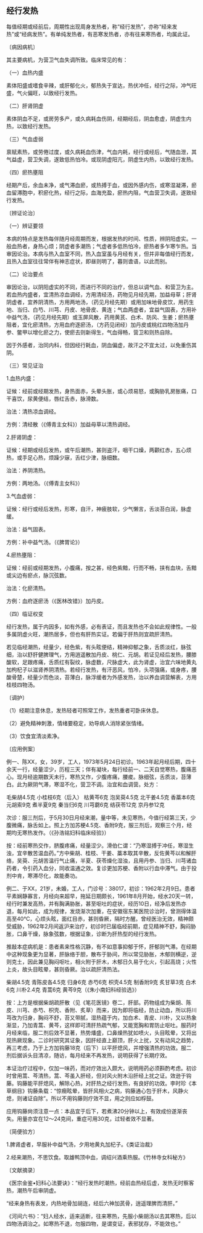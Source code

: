 ## 经行发热

每值经期或经前后，周期性出现周身发热者，称“经行发热”，亦称“经来发热”或“经病发热”。有单纯发热者，有恶寒发热者，亦有往来寒热者，均属此证。

〔病因病机〕

其主要病机，为营卫气血失调所致。临床常见的有：

（一）血热内盛

素体阳盛或嗜食辛辣，或肝郁化火，郁热失于宣达，热伏冲任，经行之际，冲气旺盛，气火偏旺，以致经行发热。

（二）肝肾阴虚

素体阴血不足，或房劳多产，或久病耗血伤阴，经期经后，阴血愈虚，阴虚生内热，以致经行发热。

（三）气血虚弱

禀赋素热，或劳倦过度，或久病耗血伤津，气血内耗，经行或经后，气随血泄，其气益虚，营卫失调，遂致低热怕冷。或现阴虚阳亢，阴虚生内热，以致经行发热。

（四）瘀热壅阻

经期产后，余血未净，或气滞血瘀，或热搏于血，或因外感内伤，或寒湿凝滞，瘀血留滞胞中，积瘀化热，经行之际，血海充盈，瘀热内阻，气血营卫失调，遂致经行发热。

〔辨证论治〕

（一）辨证要领

本病的特点是发热每伴随月经周期而发，根据发热的时间、性质，辨阴阳虚实。一般血热者，身热心烦；阴虚者多潮热；气虚者多低热怕冷，瘀热者多乍寒乍热。当审因论治。本病与热入血室不同，热入血室虽与月经有关，但并非每值经行而发，且热入血室往往常伴有神志症状，即昼则明了，暮则谵语，以此而别。

（二）论治要点

审因论治，以阴阳虚实的不同，而进行不同的治疗，但总以调气血、和营卫为主。若血热内盛者，宜清热凉血调经，方用清经汤，药物见月经先期，加益母草；肝肾阴虚者，宜养阴清热，方用两地汤，（药见月经先期）或用加味地骨皮饮，用药生地、当归、白芍、川芎、丹皮、地骨皮、黄连；气血两虚者，宜益气固表，方用补中益气汤，（药见月经先期）或玉屏风散，药用黄芪、白术、防风、生姜；瘀热壅阻者，宜化瘀清热，方用血府逐瘀汤，（方药见闭经）加丹皮或桃红四物汤加丹参、鳖甲以增化瘀之力，使瘀去则新得生，气血得畅，营卫和则热自除。

因于外感者，治同内科，但因经行耗血，阴血偏虚，故汗之不宜太过，以免重伤其阴。

（三）常见证治

1.血热内盛：

证候：经前或经期发热，身热面赤，头晕头胀，或心烦易怒，或胸胁乳房胀痛，口干喜饮，尿黄便结，唇红舌赤，脉滑数。

治法：清热凉血调经。

方例：清经散（《傅青主女科》）加益母草以清热调经。

2.肝肾阴虚：

证候：经期或经后发热，或午后潮热，甚则盗汗，咽干口燥，两颧红赤，五心烦热，或手足心热，烦躁少寐，舌红少津，脉细数。

治法：养阴清热。

方例：两地汤。（《傅青主女科》）

3.气血虚弱：

证候：经行或经后发热，形寒，自汗，神疲肢软，少气懒言，舌淡苔白润，脉虚缓。

治法：益气固表。

方例：补中益气汤。（《脾胃论》）

4.瘀热壅阻：

证候：经前或经期发热，小腹痛，按之甚，经色紫黯，行而不畅，挟有血块，舌黯或尖边有瘀点，脉沉弦数。

治法：化瘀清热。

方例：血府逐瘀汤（《医林改错》）加丹皮。

（四）临证权变

经行发热，属于内因多，如有外感，必有表证，而且发热也不会如此规律性。一般多属阴虚火旺，潮热居多，但也有肝热实证。若偏于肝热则宜疏肝清热。

若见临经潮热，经量少，经色紫，有头眩便结，精神抑郁之象，舌质淡红，脉弦细，治以舒肝健脾理气，方用逍遥散加丹皮、桃仁、元胡。若证见经后发热，腰膝酸软，足跟疼痛，舌质红有裂纹，脉虚数，尺脉虚大，此为肾虚，治宜六味地黄丸加枸杞子以滋肾养阴清热。若经行发热，有汗恶风，怕冷，头项强痛，或身疼，腰酸骨楚，经量少而色淡，苔薄白，脉浮缓者为外感发热，治以养血调营解表，方用桂枝四物汤。

〔调护〕

（1）经期注意休息，发热轻者可照常工作，发热重者可卧床休息。

（2）避免精神刺激，情绪要稳定，劝导病人消除紧张情绪。

（3）饮食宜清淡素净。

〔应用例案〕

例一、陈XX，女，39岁，工人，1973年5月24日初诊。1963年起月经后期，四十余天一行，经量涩少，历程三天；伴有凝块，每行经前一、二天自觉寒热，腹痛恶心。现月经逾期数天未行，寒热又作，少腹疼痛，腰痠。脉细弦，舌质淡，苔薄白。此为厥阴气滞，寒湿不化，营卫不调。治宜和血调营。处方：

毛柴胡4.5克 小桂枝6克（后入） 枯黄芩6克 泡吴萸4.5克 北干姜4.5克 香藁本6克 元胡索9克 煮半夏9克 秦当归6克 川芎藭6克 结茯苓12克 京丹参12克

次诊：服三剂后，于5月30日月经来潮，量中等，未见寒热，今值行经第三天，少腹微痛，脉舌如上。照上方加苏梗4.5克、香附9克，服三剂后，观察三个月，经期均无寒热发作。（《孙浩铭妇科临床经验》）

按：经前寒热交作，脐腹疼痛，经量涩少。滑伯仁谓：“乃寒湿搏于冲任，寒湿生浊，宜辛散苦温血药。”方中柴胡、桂枝、干姜、藁本取其辛散，反佐黄芩以和解肝络，吴萸、元胡苦温行气止痛，半夏、茯苓燥化湿浊，且用丹参、当归、川芎诸血药者，令引药入血分，同收温通之效。复诊更加苏梗、香附以行血中滞气。由于投剂中肯，寒滞尽化，故能奏功。

例二、于XX，21岁，未婚，工人，门诊号：38017，初诊：1962年2月9日。患者平素娴静寡言，月经向来超早，拖延日期颇长，1961年8月开始，经水20天一转，经行时兼发高热，并有胸满胁胀，甚至呕吐的症状，经历10日，经净后发热亦退，每月如此，成为规律，发烧渐次加重，在安徽宿东某医院诊治时，曾测得体温高至40℃，心烦头眩，面红目赤，甚则昏厥，隔时方醒。曾经医治无效，精神颇受威胁，1962年2月间返沪来治疗，初诊时已届临经前期，症见精神不舒，胸闷胁胀，口鼻干燥，脉象弦数，根据证象，诊断为肝热型的经行发热。

推敲本症病机是：患者素来性格沉静，有不如意事抑郁于怀，肝郁则气滞。在经期中这种现象更为显著，肝脉络于胆，散布于胁间，所以常见胁胀，木郁则横逆，逆则克土，因此兼见胸闷呕吐，相火附于肝木，木郁日久易于化火，引起高烧；火性上炎，故头目眩晕，甚则昏厥。治以疏肝清热法。

柴胡4.5克 青陈皮各4.5克 归身6克 赤芍6克 枳壳4.5克 制香附9克 炙甘草3克 白术6克 川朴2.4克 青蒿6克 黄芩9克（《朱小南妇科经验选》）

按：上方是根据柴胡疏肝散（见《笔花医镜》卷二，肝部。药物组成为柴胡、陈皮、川芎、赤芍、枳壳、香附、炙草）而来，因为即将临经，防止动血，所以将川芎改为归身，胸闷不舒，苔又带腻，湿热蕴于内，加白术、青皮、川朴，又以热象渐显，乃加青蒿、黄芩，这样即可清肝热疏气郁，又能宽胸和胃防止呕吐。服药时月经来临，服二剂后效不显著，热势燔盛，口鼻燥热犹如喷火，头目眩晕，又将出现热厥现象。二诊时研究其证象，因肝经直上巅顶，肝火上扰，又有动风之趋势，再三考虑，乃于上方加钩藤18克（后下）以平肝熄风，并增强清热的功效。服二剂后据诉头目清凉，随访，每月经来不再发热，说明获得了长期疗效。

本证治疗过程中，仅加一味药，而对疗效出入颇大，说明用药必须斟酌考虑。初诊时曾用蒿、芩清热，蒿、芩虽入肝经，但对风火附木沿肝经上扰之证。效逊于钩藤。钩藤能平肝熄风，解除心热，对肝热之经行发热，有良好的功效。李时珍《本草纲目》钩藤条载：“惊癎眩晕，皆肝风相火之病，钩藤通心包于肝木，风静火熄，则诸证自除”。所以不用钩藤则疗效不显，用之则应如桴鼓。

应用钩藤尙须注意一点：本品宜于后下，若煮沸20分钟以上，有效成份遂渐丧失。用量亦宜在12～24克间，重症可用30克，过轻者效不显著。

〔简便验方〕

1.脾肾虚者，早服补中益气汤，夕用地黄丸加杞子。《类证治裁》

2.经来潮热，不思饮食。取雄鸭顶中血，调绍兴酒乘热服。《竹林寺女科秘方》

〔文献摘录〕

《医宗金鉴•妇科心法要诀》：“经行发热时潮热，经前血热经后虚，发热无时察客热，潮热午后审阴虚。

“经来身热有表发，内热地骨加胡连，经后六神加芪骨，逍遥理脾而清肝。”

《河间六书》：“妇人经水，适来适断，往来寒热，先服小柴胡汤以去其寒热，后以四物汤调治之。如寒热不退，勿服四物，是谓变证，表邪犹存，不能效也。”
